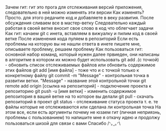 ﻿Зачем гит: гит это прога для отслеживания версий приложения, следовательно в ней можно изменять эти версии
		   Как изменять? Просто. для этого редачите код и добавляете в веку развития. После обсуждения сливаем все в мастер-ветку
		   Следовательно каждый работая в своей ветке вносит свое слово в код что облегчает задачи
Как гит: качаем git с инета, вставляем в вижуалку и пилим код в своей ветке
	     После изменения кода пуляем в репозиторий
		 Если есть проблемы на которую вы не нашли ответа в инете пишете мне, описываете проблему, решаем проблему
Как пользоваться гит: основной набор команд, который нужен далее првиеден, они написаны в алгоритме в котором их можно будет использовать
					  git add .(с точкой) - обновить список отслеживаемых файлов или обновить содержимое этих файлов
					  git add [имя файла] - тоже что и с точкой только к конкретному файлу
					  git commit -m "Message" - контрольная точка в развитии ветки. "Message" - название этой контрольной точки
					  git remote add origin [ссылка на репозиторий] - подключение проекта к репозиторию
					  git push -u [имя ветки] - изменить содержимое репозитория в вашей ветке на то которое вы делали 
					  git pull - скачать репозиторий в проект
					  git status - отслеживание статуса проекта т. е. те файлы которые не отслеживаются или сделана ли контрольная точка
На этом все, если есть аргументы почему не юзаем гит (личная неприязнь, проблемы с пользованием) то напишите мне я откачу идею и продолжу пользоваться шизой для связи с вами
Спасибо /ᐠ｡ꞈ｡ᐟ\